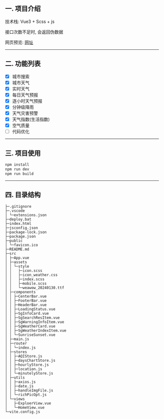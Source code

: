 ## 一. 项目介绍

技术栈: Vue3 + Scss + js

接口次数不足时, 会返回伪数据

网页预览: [网址](https://luminaqaq.github.io/Weather/#/home)

---

## 二. 功能列表

- [x] 城市搜索
- [x] 城市天气
- [x] 实时天气
- [x] 每日天气预报
- [x] 逐小时天气预报
- [x] 分钟级降雨
- [x] 天气灾害预警
- [x] 天气指数(生活指数)
- [x] 空气质量
- [ ] 代码优化

---

## 三. 项目使用

```sh
npm install
npm run dev
npm run build
```

---

## 四. 目录结构

```tree
├─.gitignore
├─.vscode
│ └─extensions.json
├─deploy.bat
├─index.html
├─jsconfig.json
├─package-lock.json
├─package.json
├─public
│ └─favicon.ico
├─README.md
├─src
│ ├─App.vue
│ ├─assets
│ │ └─style
│ │   ├─icon.scss
│ │   ├─icon_weather.css
│ │   ├─index.scss
│ │   ├─mobile.scss
│ │   └─weawow_20240130.ttf
│ ├─components
│ │ ├─CenterBar.vue
│ │ ├─FooterBar.vue
│ │ ├─HeaderBar.vue
│ │ ├─LoadingStatus.vue
│ │ ├─SgInfoCard.vue
│ │ ├─SgSearchResItem.vue
│ │ ├─SgWarningInfoItem.vue
│ │ ├─SgWeatherCard.vue
│ │ ├─SgWeatherIndexItem.vue
│ │ └─SunriseSunset.vue
│ ├─main.js
│ ├─router
│ │ └─index.js
│ ├─stores
│ │ ├─AQIStore.js
│ │ ├─daysChartStore.js
│ │ ├─hourlyStore.js
│ │ ├─location.js
│ │ └─minutelyStore.js
│ ├─utils
│ │ ├─axios.js
│ │ ├─date.js
│ │ ├─handleImgFile.js
│ │ └─richPicOpt.js
│ └─views
│   ├─ExploerView.vue
│   └─HomeView.vue
└─vite.config.js
```

